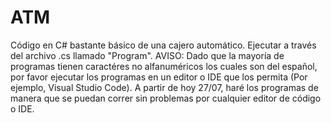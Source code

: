 # ATM
Código en C# bastante básico de una cajero automático.
Ejecutar a través del archivo .cs llamado "Program". 
AVISO:
Dado que  la mayoría de programas tienen caractéres no alfanuméricos los cuales son del español, por favor ejecutar los programas en un editor o IDE que los permita (Por ejemplo, Visual Studio Code). A partir de hoy 27/07, haré los programas de manera que se puedan correr sin problemas por cualquier editor de código o IDE.
